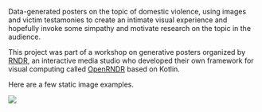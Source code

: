 Data-generated posters on the topic of domestic violence, using images and victim testamonies to create an intimate visual experience and hopefully invoke some simpathy and motivate research on the topic in the audience.

This project was part of a workshop on generative posters organized by [RNDR](https://rndr.studio/), an interactive media studio who developed their own framework for visual computing called [OpenRNDR](https://openrndr.org/) based on Kotlin. 

Here are a few static image examples.

![](screenshots/GenerativePosters.DomesticViolenceArticle-2020-05-15-16.06.15)
